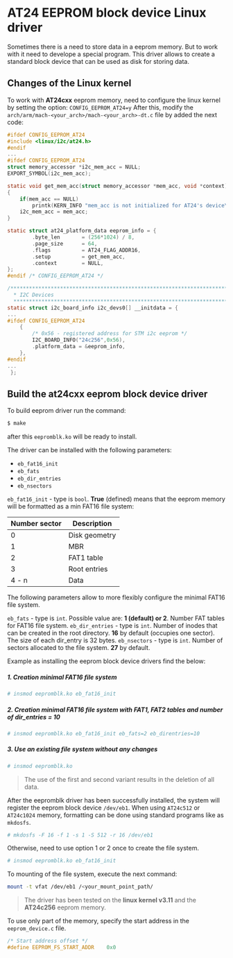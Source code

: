 # AT24 EEPROM block device Linux driver
Sometimes there is a need to store data in a eeprom memory. But to work with it need to develope a special program. This driver allows to create a standard block device that can be used as disk for storing data.

## Changes of the Linux kernel

To work with **AT24cxx** eeprom memory, need to configure the linux kernel by setting the option:
`CONFIG_EEPROM_AT24=y`
After this, modify the `arch/arm/mach-<your_arch>/mach-<your_arch>-dt.c` file by added the next code:
```c
#ifdef CONFIG_EEPROM_AT24
#include <linux/i2c/at24.h>
#endif
...
#ifdef CONFIG_EEPROM_AT24
struct memory_accessor *i2c_mem_acc = NULL;
EXPORT_SYMBOL(i2c_mem_acc);

static void get_mem_acc(struct memory_accessor *mem_acc, void *context)
{
	if(mem_acc == NULL)
		printk(KERN_INFO "mem_acc is not initialized for AT24's device\n");
	i2c_mem_acc = mem_acc;
}

static struct at24_platform_data eeprom_info = {
		.byte_len       = (256*1024) / 8,
		.page_size      = 64,
		.flags          = AT24_FLAG_ADDR16,
		.setup          = get_mem_acc,
		.context        = NULL,
};
#endif /* CONFIG_EEPROM_AT24 */

/*****************************************************************************
  * I2C Devices
  ****************************************************************************/
static struct i2c_board_info i2c_devs0[] __initdata = {
...
#ifdef CONFIG_EEPROM_AT24
    {
        /* 0x56 - registered address for STM i2c eeprom */
        I2C_BOARD_INFO("24c256",0x56),
        .platform_data = &eeprom_info,
    },
#endif
...
 };

```
## Build the at24cxx eeprom block device driver
To build eeprom driver run the command:
```sh
$ make
```
after this `eepromblk.ko` will be ready to install.

The driver can be installed with the following parameters:
* `eb_fat16_init`
* `eb_fats`
* `eb_dir_entries`
* `eb_nsectors`

`eb_fat16_init` - type is `bool`. **True** (defined) means that the eeprom memory will be formatted as a min FAT16 file system:

| Number sector | Description  |
| ------------- | ------------ |
| 0             | Disk geometry|
| 1             | MBR          |
| 2             | FAT1 table   |
| 3             | Root entries |
| 4 - n         | Data         |

The following parameters allow to more flexibly configure the minimal FAT16 file system.

`eb_fats` - type is `int`. Possible value are: **1 (default) or 2**. Number FAT tables for FAT16 file system.
`eb_dir_entries` - type is `int`. Number of inodes that can be created in the root directory. **16** by default (occupies one sector). The size of each dir_entry is 32 bytes.
`eb_nsectors` - type is `int`. Number of sectors allocated to the file system. **27** by default.

Example as installing the eeprom block device drivers find the below:
##### 1. Creation minimal FAT16 file system
```sh
# insmod eepromblk.ko eb_fat16_init
```

##### 2. Creation minimal FAT16 file system with FAT1, FAT2 tables and number of dir_entries = 10
```sh
# insmod eepromblk.ko eb_fat16_init eb_fats=2 eb_direntries=10
```

##### 3. Use an existing file system without any changes
```sh
# insmod eepromblk.ko
```

> The use of the first and second variant results in the deletion of all data.

After the eepromblk driver has been successfully installed, the system will register the eeprom block device `/dev/eb1`.
When using `AT24c512` or `AT24c1024` memory, formatting can be done using standard programs like as `mkdosfs`.
```sh
# mkdosfs -F 16 -f 1 -s 1 -S 512 -r 16 /dev/eb1
```
Otherwise, need to use option 1 or 2 once to create the file system.
```sh
# insmod eepromblk.ko eb_fat16_init
```

To mounting of the file system, execute the  next command:
```sh
mount -t vfat /dev/eb1 /<your_mount_point_path/
```
> The driver has been tested on the **linux kernel v3.11** and the **AT24c256** eeprom memory.

To use only part of the memory, specify the start address in the `eeprom_device.c` file.
```c
/* Start address offset */
#define EEPROM_FS_START_ADDR	0x0
```
